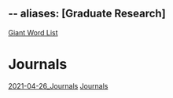 --
aliases: [Graduate Research]
---

[Giant Word List](zettelkasten/Giant%20Word%20List.md)

# Journals
[2021-04-26_Journals](zettelkasten/zets/2021-04-26_Journals.md)
[Journals](zettelkasten/attachments/Journals.pdf)